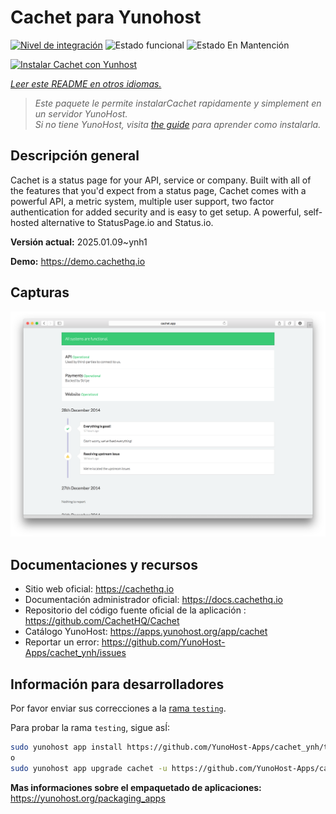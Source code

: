 <!--
Este archivo README esta generado automaticamente<https://github.com/YunoHost/apps/tree/master/tools/readme_generator>
No se debe editar a mano.
-->

# Cachet para Yunohost

[![Nivel de integración](https://apps.yunohost.org/badge/integration/cachet)](https://ci-apps.yunohost.org/ci/apps/cachet/)
![Estado funcional](https://apps.yunohost.org/badge/state/cachet)
![Estado En Mantención](https://apps.yunohost.org/badge/maintained/cachet)

[![Instalar Cachet con Yunhost](https://install-app.yunohost.org/install-with-yunohost.svg)](https://install-app.yunohost.org/?app=cachet)

*[Leer este README en otros idiomas.](./ALL_README.md)*

> *Este paquete le permite instalarCachet rapidamente y simplement en un servidor YunoHost.*  
> *Si no tiene YunoHost, visita [the guide](https://yunohost.org/install) para aprender como instalarla.*

## Descripción general

Cachet is a status page for your API, service or company. Built with all of the features that you'd expect from a status page, Cachet comes with a powerful API, a metric system, multiple user support, two factor authentication for added security and is easy to get setup. A powerful, self-hosted alternative to StatusPage.io and Status.io.


**Versión actual:** 2025.01.09~ynh1

**Demo:** <https://demo.cachethq.io>

## Capturas

![Captura de Cachet](./doc/screenshots/main-interface.png)

## Documentaciones y recursos

- Sitio web oficial: <https://cachethq.io>
- Documentación administrador oficial: <https://docs.cachethq.io>
- Repositorio del código fuente oficial de la aplicación : <https://github.com/CachetHQ/Cachet>
- Catálogo YunoHost: <https://apps.yunohost.org/app/cachet>
- Reportar un error: <https://github.com/YunoHost-Apps/cachet_ynh/issues>

## Información para desarrolladores

Por favor enviar sus correcciones a la [rama `testing`](https://github.com/YunoHost-Apps/cachet_ynh/tree/testing).

Para probar la rama `testing`, sigue asÍ:

```bash
sudo yunohost app install https://github.com/YunoHost-Apps/cachet_ynh/tree/testing --debug
o
sudo yunohost app upgrade cachet -u https://github.com/YunoHost-Apps/cachet_ynh/tree/testing --debug
```

**Mas informaciones sobre el empaquetado de aplicaciones:** <https://yunohost.org/packaging_apps>

